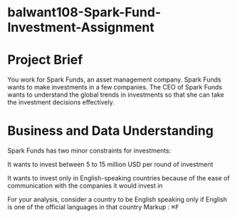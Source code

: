 # balwant108-Spark-Fund-Investment-Assignment


# Project Brief
You work for Spark Funds, an asset management company. Spark Funds wants to make investments in a few companies. The CEO of Spark Funds wants to understand the global trends in investments so that she can take the investment decisions effectively.

# Business and Data Understanding
  Spark Funds has two minor constraints for investments:

It wants to invest between 5 to 15 million USD per round of investment

It wants to invest only in English-speaking countries because of the ease of communication with the companies it would invest in

For your analysis, consider a country to be English speaking only if English is one of the official languages in that country
Markup : <kbd>⌘F</kbd>
